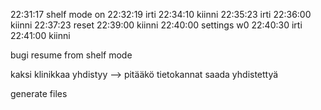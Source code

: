 22:31:17 shelf mode on
22:32:19 irti
22:34:10 kiinni
22:35:23 irti
22:36:00 kiinni
22:37:23 reset
22:39:00 kiinni
22:40:00 settings w0
22:40:30 irti
22:41:00 kiinni



bugi resume from shelf mode

kaksi klinikkaa yhdistyy --> pitääkö tietokannat saada yhdistettyä

generate files
